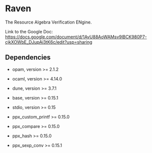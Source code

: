 # Raven

The Resource Algebra Verification ENgine.

Link to the Google Doc: https://docs.google.com/document/d/1AvU88AoWAMsv9lBCK980P7-cjkXOWbE_DJupAi3tK6c/edit?usp=sharing

## Dependencies

- opam, version >= 2.1.2

- ocaml, version >= 4.14.0

- dune, version >= 3.7.1

- base, version >= 0.15.1

- stdio, version >= 0.15

- ppx_custom_printf >= 0.15.0

- ppx_compare >= 0.15.0

- ppx_hash >= 0.15.0

- ppx_sexp_conv >= 0.15.1
